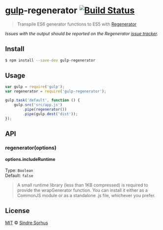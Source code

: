 # [gulp](http://gulpjs.com)-regenerator [![Build Status](https://travis-ci.org/sindresorhus/gulp-regenerator.svg?branch=master)](https://travis-ci.org/sindresorhus/gulp-regenerator)

> Transpile ES6 generator functions to ES5 with [Regenerator](http://facebook.github.io/regenerator/)

*Issues with the output should be reported on the Regenerator [issue tracker](https://github.com/facebook/regenerator/issues).*


## Install

```bash
$ npm install --save-dev gulp-regenerator
```


## Usage

```js
var gulp = require('gulp');
var regenerator = require('gulp-regenerator');

gulp.task('default', function () {
	gulp.src('src/app.js')
		.pipe(regenerator())
		.pipe(gulp.dest('dist'));
});
```


## API

### regenerator(options)

#### options.includeRuntime

Type: `Boolean`  
Default: `false`

> A small runtime library (less than 1KB compressed) is required to provide the wrapGenerator function. You can install it either as a CommonJS module or as a standalone .js file, whichever you prefer.


## License

[MIT](http://opensource.org/licenses/MIT) © [Sindre Sorhus](http://sindresorhus.com)
